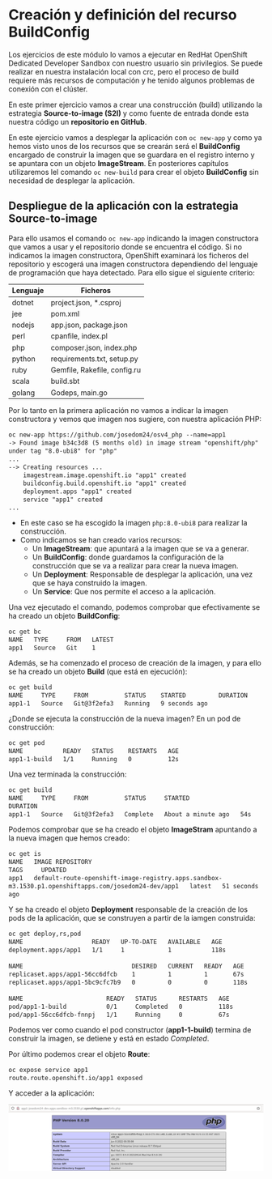 # Creación y definición del recurso BuildConfig

Los ejercicios de este módulo lo vamos a ejecutar en RedHat OpenShift Dedicated Developer Sandbox con nuestro usuario sin privilegios. Se puede realizar en nuestra instalación local con crc, pero el proceso de build requiere más recursos de computación y he tenido algunos problemas de conexión con el clúster.

En este primer ejercicio vamos a crear una construcción (build) utilizando la estrategia **Source-to-image (S2I)** y como fuente de entrada donde esta nuestra código un **repositorio en GitHub**. 

En este ejercicio vamos a desplegar la aplicación con `oc new-app` y como ya hemos visto unos de los recursos que se crearán será el **BuildConfig** encargado de construir la imagen que se guardara en el registro interno y se apuntara con un objeto **ImageStream**. En posteriores capítulos utilizaremos lel comando `oc new-build` para crear el objeto **BuildConfig** sin necesidad de desplegar la aplicación.

## Despliegue de la aplicación con la estrategia Source-to-image

Para ello usamos el comando `oc new-app` indicando la imagen constructora que vamos a usar y el repositorio donde se encuentra el código. Si no indicamos la imagen constructora, OpenShift examinará los ficheros del repositorio y escogerá una imagen constructora dependiendo del lenguaje de programación que haya detectado. Para ello sigue el siguiente criterio:

|Lenguaje|Ficheros|
|--------|-----------|
|dotnet|project.json, *.csproj|
|jee|pom.xml|
|nodejs|app.json, package.json|
|perl|cpanfile, index.pl|
|php|composer.json, index.php|
|python|requirements.txt, setup.py|
|ruby|Gemfile, Rakefile, config.ru|
|scala|build.sbt|
|golang|Godeps, main.go|

Por lo tanto en la primera aplicación no vamos a indicar la imagen constructora y vemos que imagen nos sugiere, con nuestra aplicación PHP:

    oc new-app https://github.com/josedom24/osv4_php --name=app1
    -> Found image b34c3d8 (5 months old) in image stream "openshift/php" under tag "8.0-ubi8" for "php"
    ...
    --> Creating resources ...
        imagestream.image.openshift.io "app1" created
        buildconfig.build.openshift.io "app1" created
        deployment.apps "app1" created
        service "app1" created
    ...

* En este caso se ha escogido la imagen `php:8.0-ubi8` para realizar la construcción.
* Como indicamos se han creado varios recursos:
    * Un **ImageStream**: que apuntará a la imagen que se va a generar.
    * Un **BuildConfig**: donde guardamos la configuración de la construcción que se va a realizar para crear la nueva imagen.
    * Un **Deployment**: Responsable de desplegar la aplicación, una vez que se haya construido la imagen.
    * Un **Service**: Que nos permite el acceso a la aplicación.

Una vez ejecutado el comando, podemos comprobar que efectivamente se ha creado un objeto **BuildConfig**:

    oc get bc
    NAME   TYPE     FROM   LATEST
    app1   Source   Git    1

Además, se ha comenzado el proceso de creación de la imagen, y para ello se ha creado un objeto **Build** (que está en ejecución):

    oc get build
    NAME     TYPE     FROM          STATUS    STARTED         DURATION
    app1-1   Source   Git@3f2efa3   Running   9 seconds ago   

¿Donde se ejecuta la construcción de la nueva imagen? En un pod de construcción:

    oc get pod
    NAME           READY   STATUS    RESTARTS   AGE
    app1-1-build   1/1     Running   0          12s


Una vez terminada la construcción:

    oc get build
    NAME     TYPE     FROM          STATUS     STARTED              DURATION
    app1-1   Source   Git@3f2efa3   Complete   About a minute ago   54s

Podemos comprobar que se ha creado el objeto **ImageStram** apuntando a la nueva imagen que hemos creado:

    oc get is
    NAME   IMAGE REPOSITORY                                                                                      TAGS     UPDATED
    app1   default-route-openshift-image-registry.apps.sandbox-m3.1530.p1.openshiftapps.com/josedom24-dev/app1   latest   51 seconds ago

Y se ha creado el objeto **Deployment** responsable de la creación de los pods de la aplicación, que se construyen a partir de la iamgen construida:

    oc get deploy,rs,pod
    NAME                   READY   UP-TO-DATE   AVAILABLE   AGE
    deployment.apps/app1   1/1     1            1           118s

    NAME                              DESIRED   CURRENT   READY   AGE
    replicaset.apps/app1-56cc6dfcb    1         1         1       67s
    replicaset.apps/app1-5bc9cfc7b9   0         0         0       118s

    NAME                       READY   STATUS      RESTARTS   AGE
    pod/app1-1-build           0/1     Completed   0          118s
    pod/app1-56cc6dfcb-fnnpj   1/1     Running     0          67s

Podemos ver como cuando el pod constructor (**app1-1-build**) termina de construir la imagen, se detiene y está en estado *Completed*.

Por último podemos crear el objeto **Route**:

    oc expose service app1
    route.route.openshift.io/app1 exposed

Y acceder a la aplicación:

![app1](img/app1.png)

